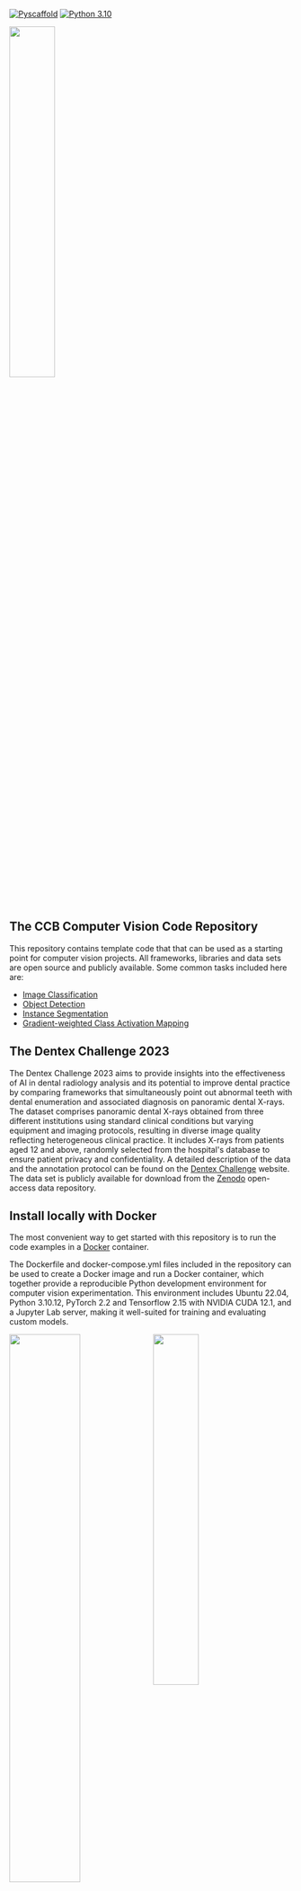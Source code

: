 [![Pyscaffold](https://img.shields.io/badge/-PyScaffold-005CA0?logo=pyscaffold)](
https://pyscaffold.org/)
[![Python 3.10](
https://img.shields.io/badge/python-3.10-blue.svg)](
https://www.python.org/downloads/release/python-31012/)
<p float="left">
    <img style="vertical-align: top" src="./images/train_195_boxes.png" width="40%" />
</p>

## The CCB Computer Vision Code Repository #

This repository contains template code that that can be used as 
a starting point for computer vision projects. 
All frameworks, libraries and data sets are open source and publicly available.
Some common tasks included here are:

- [Image Classification](./notebooks/classification)
- [Object Detection](./notebooks/detect-segment)
- [Instance Segmentation](./notebooks/detect-segment)
- [Gradient-weighted Class Activation Mapping](./notebooks/classification/10_explainable_ai.ipynb)

## The Dentex Challenge 2023

The Dentex Challenge 2023 aims to provide insights into the effectiveness of AI in 
dental radiology analysis and its potential to improve dental practice by comparing 
frameworks that simultaneously point out abnormal teeth with dental enumeration and 
associated diagnosis on panoramic dental X-rays.
The dataset comprises panoramic dental X-rays obtained from three 
different institutions using standard clinical conditions but varying equipment and imaging protocols, 
resulting in diverse image quality reflecting heterogeneous clinical practice. 
It includes X-rays from patients aged 12 and above, 
randomly selected from the hospital's database to ensure patient privacy and confidentiality.
A detailed description of the data and the annotation protocol 
can be found on the [Dentex Challenge](https://dentex.grand-challenge.org/) website.
The data set is publicly available for download from the [Zenodo](https://zenodo.org/records/7812323#.ZDQE1uxBwUG) 
open-access data repository.

## Install locally with Docker
The most convenient way to get started with this repository is to run the 
code examples in a [Docker](https://docs.docker.com/) container.

The Dockerfile and docker-compose.yml files included in the repository can be 
used to create a Docker image and run a Docker container, which together provide a 
reproducible Python development environment for computer
vision experimentation. This environment includes Ubuntu 22.04, Python 3.10.12, PyTorch 2.2 and
Tensorflow 2.15 with NVIDIA CUDA 12.1, and a Jupyter Lab server, making it 
well-suited for training and evaluating custom models. 

<p float="left">
    <img style="vertical-align: top" src="./images/jupyterlab_segment.png" width="50%" />
    <img style="vertical-align: top" src="./images/tensorboard_segment_light.png" width="40%" />
</p>

Here's a step-by-step guide on how to use this setup:

1. Install [Docker](https://docs.docker.com/) on your machine.
2. Clone the GitHub project repository to download the contents of the repository:
```bash
git clone git@github.com:ccb-hms/computervision.git
```
3. Navigate to the repository's directory: Use `cd computervision` to change your current directory to the repository's 
directory.
4. Build the Docker image. Use the command `docker compose build` to build a Docker image from the 
Dockerfile in the current directory. This image will include all the specifications from the Dockerfile, 
such as Ubuntu 22.04, Python 3.10.12, PyTorch 2.2 and TensorFlow 2.15 with CUDA, and a Jupyter Lab server.
5. Run `docker compose up` to start the Docker container based on the configurations 
in the docker-compose.yml file. This will also download a [TensorFlow 2](https://www.tensorflow.org/) image 
with the [TensorBoard](https://www.tensorflow.org/tensorboard) server for tracking and visualizing
important metrics such as loss and accuracy.
The default `docker-compose.yml`file expects a GPU accelerator and the NVIDIA Container Toolkit installed on the local machine.
Without a GPU, training of the neural networks in the example notebooks will be extremely slow. 
However, with the following command, the containers can be run without GPU support:
```bash
docker compose -f docker-compose-cpu.yml up
```
6. Access Jupyter Lab: Click on the link that starts with `localhost:8888` provided by the 
output of the last command.
7. Access TensorBoard: Open a web browser and go to localhost:6006 to access the TensorBoard server.
Real-time visualizations of important metrics will show up once model training is started.
8. Data sets and model checkpoints use a `./data` folder inside the root of the repository.
The location and the name of this directory are defined by the environmental variable `DATA_ROOT`.

### GPU support for Docker ###

The NVIDIA Container Toolkit is a set of tools designed to enable GPU-accelerated applications to run within Docker containers. 
This toolkit facilitates the integration of NVIDIA GPUs with container runtimes, 
allowing developers and data scientists to harness the power of GPU computing in containerized environments.
See the [NVIDIA Container Toolkit](https://docs.nvidia.com/datacenter/cloud-native/container-toolkit/latest/install-guide.html) page for installation instructions.

## Install without Docker ##
For installation in a local environment we use 
[Pipenv](https://pipenv.readthedocs.io/en/latest/) to provide a pure, repeatable, application environment.
Mac/windows users should [install pipenv](https://pipenv.readthedocs.io/en/latest/#install-pipenv-today) into
their main python environment as instructed. 
Pipenv is a packaging tool for Python that solves some common problems 
associated with the typical workflow using pip, virtualenv, and the good old requirements.txt. 
It combines the functionalities of pip and virtualenv into one tool, 
providing a smooth and convenient workflow for developers.

Follow the recommendations below for [installation on O2](./docs/O2_install.md), the HPC platform at HMS.
For local Linux-based environments, omit the instructions for loading modules.

The notebooks use an environment variable called `DATA_ROOT` to keep track of the data files.
For use with a docker container, this variable is defined in the Dockerfile
as `DATA_ROOT=/app/docker`. If you do not use docker, you can just set the `DATA_ROOT` variable yourself or run the
bash script in `computervision/bash_scripts/create_env`:
```bash
cd computervision/bash_scripts
chmod +x ./create_env
source ./create_env
```
This creates a `.env` file in the project directory which is then automatically read by pipenv when 
the jupyter lab server is started with:
```bash
pipenv run jupyter lab
```
### Install on O2 at Harvard Medical School ###
<h3><img align="center" width="25%" src=./images/cloud_computing_640_3.jpg></h3>

O2 is the Linux-based high-performance computing platform at 
Harvard Medical School. The platform is managed by the Research Computing Group, part of [HMS IT](http://it.hms.harvard.edu/), and documented
on the [O2 documentation website](https://harvardmed.atlassian.net/wiki/spaces/O2/overview?homepageId=1586790623).
The cluster does not support Docker at this time. To install this package incl. the detectron2 library,
follow the [instructions to install on O2](./docs/O2_install.md).

## Label Studio ##

[Label Studio](https://labelstud.io/) is an open-source data labeling tool for labeling, annotating, 
and exploring many different data types. 
Additionally, the tool includes a powerful machine learning interface that can be used for new model training, 
active learning, supervised learning, and many other training techniques.

1. Multi-type annotations: Label Studio supports multiple types of annotations, including labeling for audio, video, images, text, and time series data. These annotations can be used for tasks such as object detection, semantic segmentation, and text classification among others.
2. Customizable: The label interface can be customized using a configuration API.

<img src="./images/LabelInterface.png" width="70%" height="70%"/>

3. Machine Learning backend: Label Studio allows integration with machine learning models. You can pre-label data using model predictions and then manually adjust the results.
4. Data Import and Export: Label Studio supports various data sources for import and export. You can import data from Amazon S3, Google Cloud Storage, or a local file system, and export it in popular formats like COCO, Pascal VOC, or YOLO.
5. Collaboration: It supports multiple users, making it suitable for collaborative projects.
6. Scalability: Label Studio can be deployed in any environment, be it on a local machine or in a distributed setting, making it a scalable solution.

### How to Use Label Studio
The tool is included in this repository as a [submodule](https://git-scm.com/book/en/v2/Git-Tools-Submodules).
When you clone the main project, by default the directory that contains the submodule is included,
but without the files. Those can be installed when needed:
```bash
# Clone the main project if not already done
git clone git@github.com:ccb-hms/computervision.git
# CD into the computervision/label-studio directory 
cd computervision/label-studio
# Download the latest version 
git submodule init
git submodule update
```
Label studio can be run as a server application in a docker container. The process is the same as
described above for the main repository.
```bash
# CD into the computervision/label-studio directory 
cd computervision/label-studio
# Create the Label Studio image 
docker compose build
# Run the Label Studio server
docker compose up
```
Once installed, open a web browser and go to localhost:8080 to access the Label Studio server.
For more detailed installation instructions, 
see the [installation instructions](https://labelstud.io/guide/install).